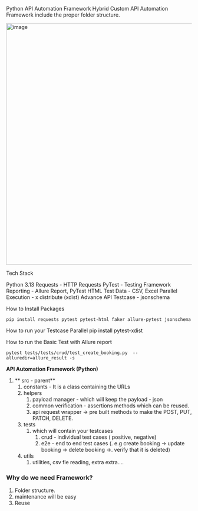 Python API Automation Framework
Hybrid Custom API Automation Framework include the proper folder structure.

<img width="1265" height="653" alt="image" src="https://github.com/user-attachments/assets/433f6250-b7c7-4620-88c7-704d5c1bc41b" />

Tech Stack

Python 3.13
Requests - HTTP Requests
PyTest - Testing Framework
Reporting - Allure Report, PyTest HTML
Test Data - CSV, Excel
Parallel Execution - x distribute (xdist)
Advance API Testcase - jsonschema

How to Install Packages

    pip install requests pytest pytest-html faker allure-pytest jsonschema

How to run your Testcase Parallel pip install pytest-xdist

How to run the Basic Test with Allure report

    pytest tests/tests/crud/test_create_booking.py  --alluredir=allure_result -s

**API Automation Framework  (Python)**

1. ** src - parent**
    1. constants - It is a class containing the URLs
    2. helpers 
        1. payload manager - which will keep the payload - json
        2. common verification - assertions methods which can be reused.
        3. api request wrapper -> pre built methods to make the POST, PUT, PATCH, DELETE.
    3. tests
        1. which will contain your testcases
            1. crud - individual test cases ( positive, negative)
            2. e2e - end to end test cases (. e.g create booking ->  update booking -> delete booking ->. verify that it is deleted)
    4. utils 
        1. utilities, csv fie reading, extra extra....

### **Why do we need Framework?**
1. Folder structure. 
2. maintenance will be easy
3. Reuse



